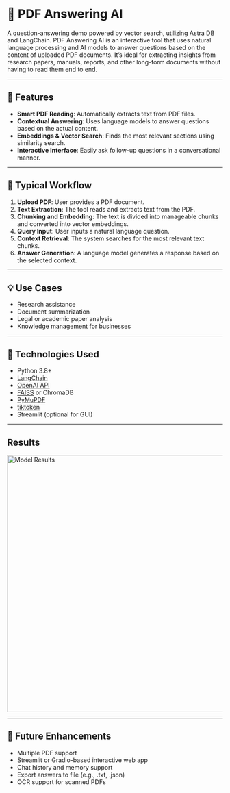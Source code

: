 # 📄 PDF Answering AI

A question-answering demo powered by vector search, utilizing Astra DB and LangChain. PDF Answering AI is an interactive tool that uses natural language processing and AI models to answer questions based on the content of uploaded PDF documents. It’s ideal for extracting insights from research papers, manuals, reports, and other long-form documents without having to read them end to end.


---

## 🧠 Features

- **Smart PDF Reading**: Automatically extracts text from PDF files.
- **Contextual Answering**: Uses language models to answer questions based on the actual content.
- **Embeddings & Vector Search**: Finds the most relevant sections using similarity search.
- **Interactive Interface**: Easily ask follow-up questions in a conversational manner.

---

## 📂 Typical Workflow

1. **Upload PDF**: User provides a PDF document.
2. **Text Extraction**: The tool reads and extracts text from the PDF.
3. **Chunking and Embedding**: The text is divided into manageable chunks and converted into vector embeddings.
4. **Query Input**: User inputs a natural language question.
5. **Context Retrieval**: The system searches for the most relevant text chunks.
6. **Answer Generation**: A language model generates a response based on the selected context.

---

## 💡 Use Cases

- Research assistance  
- Document summarization  
- Legal or academic paper analysis  
- Knowledge management for businesses  

---

## 🔧 Technologies Used

- Python 3.8+
- [LangChain](https://www.langchain.com/)
- [OpenAI API](https://platform.openai.com/)
- [FAISS](https://github.com/facebookresearch/faiss) or ChromaDB
- [PyMuPDF](https://pymupdf.readthedocs.io/en/latest/)
- [tiktoken](https://github.com/openai/tiktoken)
- Streamlit (optional for GUI)

---

## Results

<img src="[C:\Users\vedik\OneDrive\Pictures\Screenshots\Screenshot 2025-05-27 183046.png](https://github.com/vedika-mh/Pdf-Query-AI/blob/main/Screenshot%202025-05-27%20183109.png?raw=true)" alt="Model Results" width="600"/>

---
## 🧩 Future Enhancements

 - Multiple PDF support
 - Streamlit or Gradio-based interactive web app
 - Chat history and memory support
 - Export answers to file (e.g., .txt, .json)
 - OCR support for scanned PDFs



